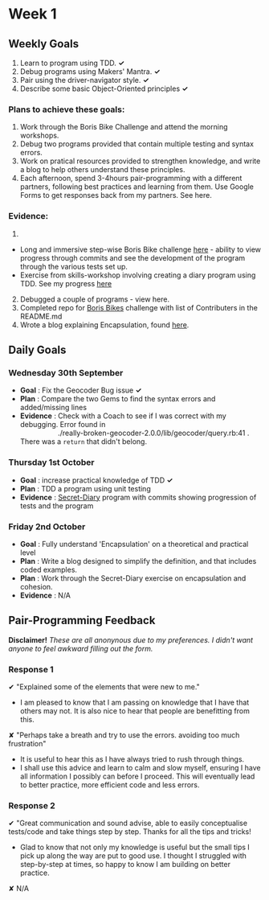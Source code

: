 # Week 1

## Weekly Goals
1. Learn to program using TDD. **✓**
2. Debug programs using Makers' Mantra. **✓**
3. Pair using the driver-navigator style. **✓**
4. Describe some basic Object-Oriented principles **✓**

### Plans to achieve these goals:
1. Work through the Boris Bike Challenge and attend the morning workshops.
2. Debug two programs provided that contain multiple testing and syntax errors.
3. Work on pratical resources provided to strengthen knowledge, and write a blog to help others understand these principles.
4. Each afternoon, spend 3-4hours pair-programming with a different partners, following best practices and learning from them. Use Google Forms to get responses back from my partners. See here.

### Evidence:
1. 
- Long and immersive step-wise Boris Bike challenge [here](https://github.com/benlynch1931/boris_bikes) - ability to view progress through commits and see the development of the program through the various tests set up.
- Exercise from skills-workshop involving creating a diary program using TDD. See my progress [here](https://github.com/benlynch1931/Secret-Diary-TDD)

2. Debugged a couple of programs - view here.
3. Completed repo for [Boris Bikes](https://github.com/benlynch1931/boris_bikes) challenge with list of Contributers in the README.md
4. Wrote a blog explaining Encapsulation, found [here](https://benlynch1931.wixsite.com/benthedevsblog).

## Daily Goals

### Wednesday 30th September

- **Goal** : Fix the Geocoder Bug issue **✓**
- **Plan** : Compare the two Gems to find the syntax errors and added/missing lines
- **Evidence** : Check with a Coach to see if I was correct with my debugging. Error found in<br /> &nbsp;&nbsp;&nbsp;&nbsp;&nbsp;&nbsp;&nbsp;
&nbsp;&nbsp;&nbsp;&nbsp;&nbsp;&nbsp;&nbsp;&nbsp;&nbsp;&nbsp;&nbsp;./really-broken-geocoder-2.0.0/lib/geocoder/query.rb:41 . There was a ```return``` that didn't belong.

### Thursday 1st October

- **Goal** : increase practical knowledge of TDD **✓**
- **Plan** : TDD a program using unit testing
- **Evidence** : [Secret-Diary](https://github.com/benlynch1931/Secret-Diary-TDD) program with commits showing progression of tests and the program


### Friday 2nd October

- **Goal** : Fully understand 'Encapsulation' on a theoretical and practical level
- **Plan** : Write a blog designed to simplify the definition, and that includes coded examples. 
- **Plan** : Work through the Secret-Diary exercise on encapsulation and cohesion.
- **Evidence** : N/A


## Pair-Programming Feedback

**Disclaimer!** *These are all anonynous due to my preferences. I didn't want anyone to feel awkward filling out the form.*

### Response 1

&#x2714; "Explained some of the elements that were new to me."
- I am pleased to know that I am passing on knowledge that I have that others may not. It is also nice to hear that people are benefitting from this.

&#x2718; "Perhaps take a breath and try to use the errors. avoiding too much frustration"
- It is useful to hear this as I have always tried to rush through things. 
- I shall use this advice and learn to calm and slow myself, ensuring I have all information I possibly can before I proceed. This will eventually lead to better practice, more efficient code and less errors.

### Response 2

&#x2714; "Great communication and sound advise, able to easily conceptualise tests/code and take things step by step. Thanks for all the tips and tricks!
- Glad to know that not only my knowledge is useful but the small tips I pick up along the way are put to good use. I thought I struggled with step-by-step at times, so happy to know I am building on better practice.

&#x2718; N/A

